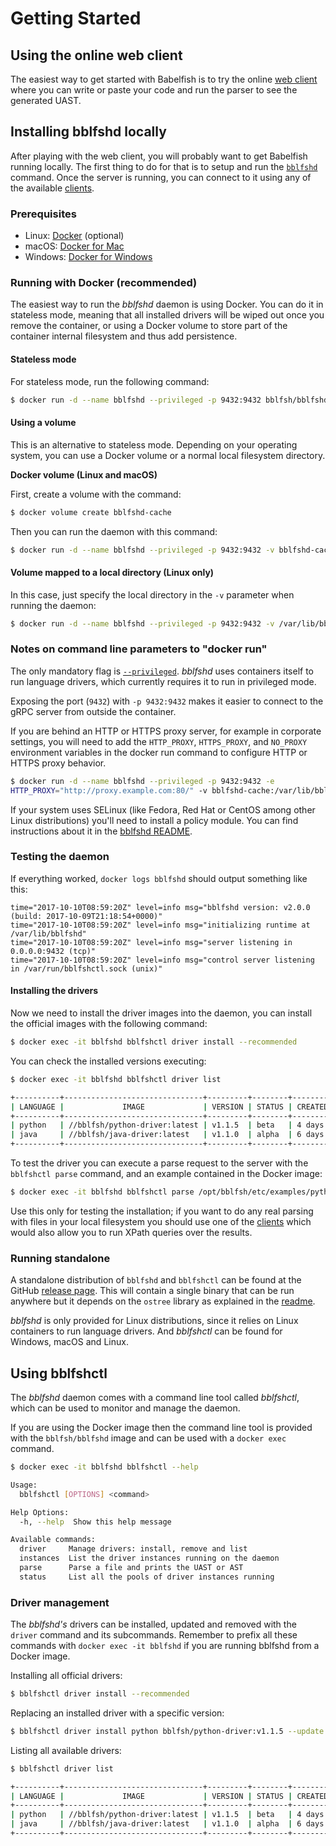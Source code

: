 # Getting Started

## Using the online web client 

The easiest way to get started with Babelfish is to try the online [web client](http://dashboard.bblf.sh/) where you can write or paste your code and run the parser to see the generated UAST.

## Installing bblfshd locally

After playing with the web client, you will probably want to get Babelfish running locally. The first thing to do for that is to setup and run the [`bblfshd`](https://github.com/bblfsh/bblfshd) command. Once the server is running, you can connect to it using any of the available [clients](clients.md).

### Prerequisites

* Linux: [Docker](https://www.docker.com/community-edition) \(optional\)
* macOS: [Docker for Mac](https://www.docker.com/docker-mac)
* Windows: [Docker for Windows](https://www.docker.com/docker-windows)

### Running with Docker \(recommended\)

The easiest way to run the _bblfshd_ daemon is using Docker. You can do it in stateless mode, meaning that all installed drivers will be wiped out once you remove the container, or using a Docker volume to store part of the container internal filesystem and thus add persistence.

#### Stateless mode

For stateless mode, run the following command:

```bash
$ docker run -d --name bblfshd --privileged -p 9432:9432 bblfsh/bblfshd
```

#### Using a volume

This is an alternative to stateless mode. Depending on your operating system, you can use a Docker volume or a normal local filesystem directory.

**Docker volume \(Linux and macOS\)**

First, create a volume with the command:

```bash
$ docker volume create bblfshd-cache
```

Then you can run the daemon with this command:

```bash
$ docker run -d --name bblfshd --privileged -p 9432:9432 -v bblfshd-cache:/var/lib/bblfshd bblfsh/bblfshd
```

#### Volume mapped to a local directory \(Linux only\)

In this case, just specify the local directory in the `-v` parameter when running the daemon:

```bash
$ docker run -d --name bblfshd --privileged -p 9432:9432 -v /var/lib/bblfshd:/var/lib/bblfshd bblfsh/bblfshd
```

### Notes on command line parameters to "docker run"

The only mandatory flag is [`--privileged`](https://docs.docker.com/engine/reference/run/#runtime-privilege-and-linux-capabilities). _bblfshd_ uses containers itself to run language drivers, which currently requires it to run in privileged mode.

Exposing the port \(`9432`\) with `-p 9432:9432` makes it easier to connect to the gRPC server from outside the container.

If you are behind an HTTP or HTTPS proxy server, for example in corporate settings, you will need to add the `HTTP_PROXY`, `HTTPS_PROXY`, and `NO_PROXY` environment variables in the docker run command to configure HTTP or HTTPS proxy behavior.

```bash
$ docker run -d --name bblfshd --privileged -p 9432:9432 -e 
HTTP_PROXY="http://proxy.example.com:80/" -v bblfshd-cache:/var/lib/bblfshd bblfsh/bblfshd
```

If your system uses SELinux \(like Fedora, Red Hat or CentOS among other Linux distributions\) you'll need to install a policy module. You can find instructions about it in the [bblfshd README](https://github.com/bblfsh/bblfshd#selinux).

### Testing the daemon

If everything worked, `docker logs bblfshd` should output something like this:

```text
time="2017-10-10T08:59:20Z" level=info msg="bblfshd version: v2.0.0 (build: 2017-10-09T21:18:54+0000)"
time="2017-10-10T08:59:20Z" level=info msg="initializing runtime at /var/lib/bblfshd"
time="2017-10-10T08:59:20Z" level=info msg="server listening in 0.0.0.0:9432 (tcp)"
time="2017-10-10T08:59:20Z" level=info msg="control server listening in /var/run/bblfshctl.sock (unix)"
```

#### Installing the drivers

Now we need to install the driver images into the daemon, you can install the official images with the following command:

```bash
$ docker exec -it bblfshd bblfshctl driver install --recommended
```

You can check the installed versions executing:

```bash
$ docker exec -it bblfshd bblfshctl driver list
```

```bash
+----------+-------------------------------+---------+--------+---------+--------+-----+-------------+
| LANGUAGE |             IMAGE             | VERSION | STATUS | CREATED |   OS   | GO  |   NATIVE    |
+----------+-------------------------------+---------+--------+---------+--------+-----+-------------+
| python   | //bblfsh/python-driver:latest | v1.1.5  | beta   | 4 days  | alpine | 1.8 | 3.6.2       |
| java     | //bblfsh/java-driver:latest   | v1.1.0  | alpha  | 6 days  | alpine | 1.8 | 8.131.11-r2 |
+----------+-------------------------------+---------+--------+---------+--------+-----+-------------+
```

To test the driver you can execute a parse request to the server with the `bblfshctl parse` command, and an example contained in the Docker image:

```bash
$ docker exec -it bblfshd bblfshctl parse /opt/bblfsh/etc/examples/python.py
```

Use this only for testing the installation; if you want to do any real parsing with files in your local filesystem you should use one of the [clients](clients.md) which would also allow you to run XPath queries over the results.

### Running standalone

A standalone distribution of `bblfshd` and `bblfshctl` can be found at the GitHub [release page](https://github.com/bblfsh/bblfshd/releases). This will contain a single binary that can be run anywhere but it depends on the `ostree` library as explained in the [readme](https://github.com/bblfsh/bblfshd#dependencies).

_bblfshd_ is only provided for Linux distributions, since it relies on Linux containers to run language drivers. And _bblfshctl_ can be found for Windows, macOS and Linux.

## Using bblfshctl

The _bblfshd_ daemon comes with a command line tool called _bblfshctl_, which can be used to monitor and manage the daemon.

If you are using the Docker image then the command line tool is provided with the `bblfsh/bblfshd` image and can be used with a `docker exec` command.

```bash
$ docker exec -it bblfshd bblfshctl --help
```

```bash
Usage:
  bblfshctl [OPTIONS] <command>

Help Options:
  -h, --help  Show this help message

Available commands:
  driver     Manage drivers: install, remove and list
  instances  List the driver instances running on the daemon
  parse      Parse a file and prints the UAST or AST
  status     List all the pools of driver instances running
```

### Driver management

The _bblfshd's_ drivers can be installed, updated and removed with the `driver` command and its subcommands. Remember to prefix all these commands with `docker exec -it bblfshd` if you are running bblfshd from a Docker image.

Installing all official drivers:

```bash
$ bblfshctl driver install --recommended
```

Replacing an installed driver with a specific version:

```bash
$ bblfshctl driver install python bblfsh/python-driver:v1.1.5 --update
```

Listing all available drivers:

```bash
$ bblfshctl driver list
```

```bash
+----------+-------------------------------+---------+--------+---------+--------+-----+-------------+
| LANGUAGE |             IMAGE             | VERSION | STATUS | CREATED |   OS   | GO  |   NATIVE    |
+----------+-------------------------------+---------+--------+---------+--------+-----+-------------+
| python   | //bblfsh/python-driver:latest | v1.1.5  | beta   | 4 days  | alpine | 1.8 | 3.6.2       |
| java     | //bblfsh/java-driver:latest   | v1.1.0  | alpha  | 6 days  | alpine | 1.8 | 8.131.11-r2 |
+----------+-------------------------------+---------+--------+---------+--------+-----+-------------+
```

